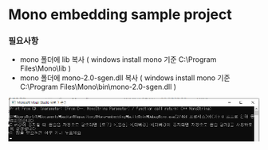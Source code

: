 # Mono embedding sample project

### 필요사항

- mono 폴더에 lib 복사 ( windows install mono 기준 C:\Program Files\Mono\lib )
- mono 폴더에 mono-2.0-sgen.dll 복사 ( windows install mono 기준 C:\Program Files\Mono\bin\mono-2.0-sgen.dll )

![result](IMG_20201216_093454.png)